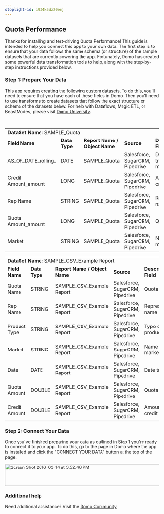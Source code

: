 ```yaml
---
stoplight-id: i934k5dz20euj
---
```


<div class="col-md-12 content-panel">
                <h2>Quota Performance</h2>
                <p></p><p>Thanks for installing and test-driving <span id="title">Quota Performance</span>! This guide is intended to help you connect this app to your own data. The first step is to ensure that your data follows the same schema (or structure) of the sample datasets that are currently powering the app. Fortunately, Domo has created some powerful data transformation tools to help, along with the step-by-step instructions provided below.</p><div class="doc-row" id="Step%201:%20Identify%20Required%20Data%20Fields"><h3 class="doc-row-title">Step 1: Prepare Your Data</h3><div class="small-pad-bottom"><p>This app requires creating the following custom datasets. To do this, you'll need to ensure that you have each of these fields in Domo. Then you'll need to use transforms to create datasets that follow the exact structure or schema of the datasets below. For help with Dataflows, Magic ETL, or BeastModes, please visit <a href="https://university.domo.com/" target="_blank">Domo University</a>.</p></div>
                <br>
                <div id="custom-data-container"><table id="SAMPLE_Quota"><tbody><tr><td colspan="6"><strong>DataSet Name:</strong> <span class="value">SAMPLE_Quota</span></td></tr><!--tr>    <td colspan="6"></td></tr--><tr><td><strong>Field Name</strong></td><td><strong>Data Type</strong></td><td><strong>Report Name / Object Name</strong></td><td><strong>Source </strong></td><td colspan="2"><strong>Description of Field</strong></td></tr><tr><td>AS_OF_DATE_rolling_</td><td>DATE</td><td>SAMPLE_Quota</td><td>Salesforce, SugarCRM, Pipedrive</td><td colspan="2">Date of tracked metrics</td></tr><tr><td>Credit Amount_amount</td><td>LONG</td><td>SAMPLE_Quota</td><td>Salesforce, SugarCRM, Pipedrive</td><td colspan="2">Amount of credit</td></tr><tr><td>Rep Name</td><td>STRING</td><td>SAMPLE_Quota</td><td>Salesforce, SugarCRM, Pipedrive</td><td colspan="2">Representative name</td></tr><tr><td>Quota Amount_amount</td><td>LONG</td><td>SAMPLE_Quota</td><td>Salesforce, SugarCRM, Pipedrive</td><td colspan="2">Quota Amount</td></tr><tr><td>Market</td><td>STRING</td><td>SAMPLE_Quota</td><td>Salesforce, SugarCRM, Pipedrive</td><td colspan="2">Name of market</td></tr></tbody></table><table id="SAMPLE_CSV_Example-Report"><tbody><tr><td colspan="6"><strong>DataSet Name:</strong> <span class="value">SAMPLE_CSV_Example Report</span></td></tr><!--tr>    <td colspan="6"></td></tr--><tr><td><strong>Field Name</strong></td><td><strong>Data Type</strong></td><td><strong>Report Name / Object Name</strong></td><td><strong>Source </strong></td><td colspan="2"><strong>Description of Field</strong></td></tr><tr><td>Quota Name</td><td>STRING</td><td>SAMPLE_CSV_Example Report</td><td>Salesforce, SugarCRM, Pipedrive</td><td colspan="2">Quota name</td></tr><tr><td>Rep Name</td><td>STRING</td><td>SAMPLE_CSV_Example Report</td><td>Salesforce, SugarCRM, Pipedrive</td><td colspan="2">Representative name</td></tr><tr><td>Product Type</td><td>STRING</td><td>SAMPLE_CSV_Example Report</td><td>Salesforce, SugarCRM, Pipedrive</td><td colspan="2">Type of product</td></tr><tr><td>Market</td><td>STRING</td><td>SAMPLE_CSV_Example Report</td><td>Salesforce, SugarCRM, Pipedrive</td><td colspan="2">Name of market</td></tr><tr><td>Date</td><td>DATE</td><td>SAMPLE_CSV_Example Report</td><td>Salesforce, SugarCRM, Pipedrive</td><td colspan="2">Date tracked</td></tr><tr><td>Quota Amount</td><td>DOUBLE</td><td>SAMPLE_CSV_Example Report</td><td>Salesforce, SugarCRM, Pipedrive</td><td colspan="2">Quota amount</td></tr><tr><td>Credit Amount</td><td>DOUBLE</td><td>SAMPLE_CSV_Example Report</td><td>Salesforce, SugarCRM, Pipedrive</td><td colspan="2">Amount of credit</td></tr></tbody></table><div class="doc-row medium-pad-top">
                <h3 class="doc-row-title">Step 2: Connect Your Data</h3>
                <div class="small-pad-bottom">
                    <p>Once you've finished preparing your data as outlined in Step 1 you're ready to connect it to your app. To do this, go to the page in Domo where the app is installed and click the "CONNECT YOUR DATA" button at the top of the page.</p>
                    <p class="small-pad">
                    <img class="alignnone size-full wp-image-1207" src="https://s3.amazonaws.com/development.domo.com/wp-content/uploads/2016/03/14155707/Screen-Shot-2016-03-14-at-3.52.48-PM1.png" alt="Screen Shot 2016-03-14 at 3.52.48 PM" width="1158" height="71">
                    </p>
                    <div id="ooyalaplayer-IyYTc1MjE61NwLdtrxXvZuhH-dSGbWnR" class="ooyalaplayer"></div>
                    <script>
                        OO.ready(function() {
                            OO.Player.create("ooyalaplayer-IyYTc1MjE61NwLdtrxXvZuhH-dSGbWnR", "IyYTc1MjE61NwLdtrxXvZuhH-dSGbWnR", {
                                height: 380
                            });
                        });
                    </script>
                </div>
                <h3 class="doc-row-title">Additional help</h3>
                <div class="small-pad-bottom">
                    <p>Need additional assistance? Visit the <a href="https://dojo.domo.com">Domo Community</a></p>
                </div>
            </div></div></div><p></p>            </div>
